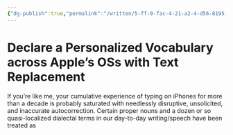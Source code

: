 ```yaml
---
{"dg-publish":true,"permalink":"/written/5-ff-0-fac-4-21-a2-4-d56-8195-312-c66-b6-e97-e/","dgHomeLink":true,"dgPassFrontmatter":false}
---
```


# Declare a Personalized Vocabulary across Apple’s OSs with Text Replacement
If you’re like me, your cumulative experience of typing on iPhones for more than a decade is probably saturated with needlessly disruptive, unsolicited, and inaccurate autocorrection. Certain proper nouns and a dozen or so quasi-localized dialectal terms in our day-to-day writing/speech have been treated as  
